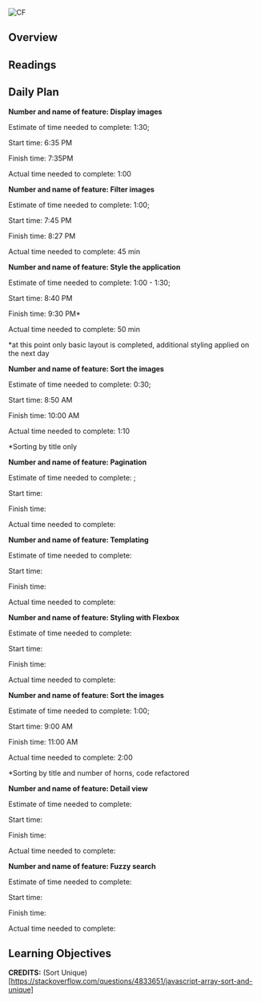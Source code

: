 ![CF](https://i.imgur.com/7v5ASc8.png)

## Overview

## Readings

## Daily Plan

**Number and name of feature: Display images**

Estimate of time needed to complete:  1:30;

Start time: 6:35 PM

Finish time: 7:35PM

Actual time needed to complete: 1:00


**Number and name of feature: Filter images**

Estimate of time needed to complete: 1:00;

Start time: 7:45 PM

Finish time: 8:27 PM

Actual time needed to complete: 45 min


**Number and name of feature: Style the application**

Estimate of time needed to complete: 1:00 - 1:30;

Start time: 8:40 PM

Finish time: 9:30 PM*

Actual time needed to complete: 50 min

*at this point only basic layout is completed, additional styling applied on the next day


**Number and name of feature: Sort the images**

Estimate of time needed to complete: 0:30;

Start time: 8:50 AM

Finish time: 10:00 AM

Actual time needed to complete: 1:10

*Sorting by title only


**Number and name of feature: Pagination**

Estimate of time needed to complete: ;

Start time: 

Finish time: 

Actual time needed to complete: 


**Number and name of feature: Templating**

Estimate of time needed to complete: 

Start time: 

Finish time: 

Actual time needed to complete: 


**Number and name of feature: Styling with Flexbox**

Estimate of time needed to complete: 

Start time: 

Finish time: 

Actual time needed to complete: 


**Number and name of feature: Sort the images**

Estimate of time needed to complete: 1:00;

Start time: 9:00 AM

Finish time: 11:00 AM

Actual time needed to complete: 2:00

*Sorting by title and number of horns, code refactored


**Number and name of feature: Detail view**

Estimate of time needed to complete: 

Start time: 

Finish time: 

Actual time needed to complete: 


**Number and name of feature: Fuzzy search**

Estimate of time needed to complete: 

Start time: 

Finish time: 

Actual time needed to complete: 


## Learning Objectives



**CREDITS:**
(Sort Unique)[https://stackoverflow.com/questions/4833651/javascript-array-sort-and-unique]